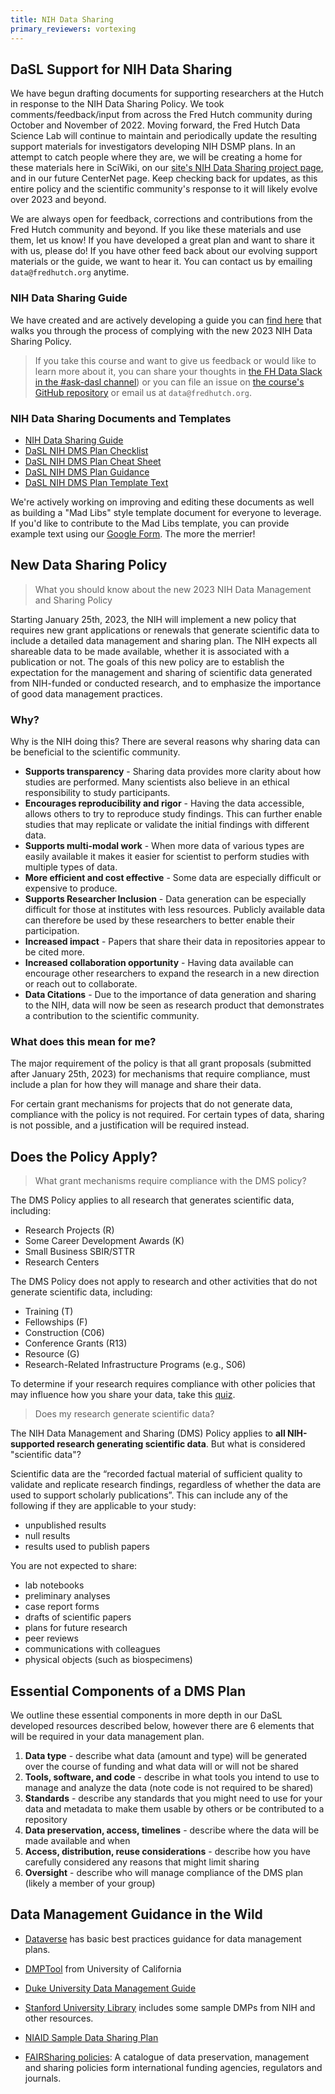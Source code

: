 ```yaml
---
title: NIH Data Sharing
primary_reviewers: vortexing
---
```


## DaSL Support for NIH Data Sharing
We have begun drafting documents for supporting researchers at the Hutch in response to the NIH Data Sharing Policy. We took comments/feedback/input from across the Fred Hutch community during October and November of 2022.  Moving forward, the Fred Hutch Data Science Lab will continue to maintain and periodically update the resulting support materials for investigators developing NIH DSMP plans.  In an attempt to catch people where they are, we will be creating a home for these materials here in SciWiki, on our [site's NIH Data Sharing project page](https://hutchdatascience.org/projects/nihdatasharing/), and in our future CenterNet page.  Keep checking back for updates, as this entire policy and the scientific community's response to it will likely evolve over 2023 and beyond.  

We are always open for feedback, corrections and contributions from the Fred Hutch community and beyond. If you like these materials and use them, let us know! If you have developed a great plan and want to share it with us, please do!  If you have other feed back about our evolving support materials or the guide, we want to hear it.  You can contact us by emailing `data@fredhutch.org` anytime.  


### NIH Data Sharing Guide
We have created and are actively developing a guide you can [find here](https://hutchdatascience.org/NIH_Data_Sharing/) that walks you through the process of complying with the new 2023 NIH Data Sharing Policy. 
>If you take this course and want to give us feedback or would like to learn more about it, you can share your thoughts in [the FH Data Slack in the #ask-dasl channel](https://fhdata.slack.com/archives/C043ZVCBY9Z)) or you can file an issue on [the course's GitHub repository](https://github.com/fhdsl/NIH_Data_Sharing) or email us at `data@fredhutch.org`. 


### NIH Data Sharing Documents and Templates
- [NIH Data Sharing Guide](https://hutchdatascience.org/NIH_Data_Sharing/) 
- [DaSL NIH DMS Plan Checklist](https://docs.google.com/document/d/1g_N_k9hLBP224v7oOulT3H6PQLr7vePP/edit?usp=sharing&ouid=115226163311121677414&rtpof=true&sd=true)
- [DaSL NIH DMS Plan Cheat Sheet](https://drive.google.com/file/d/1qU9fireItkQHdw0eoRQXQMTHPU2xu189/view?usp=sharing)
- [DaSL NIH DMS Plan Guidance](https://docs.google.com/document/d/1_MW-ryjETilW74AniePyyUc474XXPqBG/edit?usp=sharing&ouid=115226163311121677414&rtpof=true&sd=true)
- [DaSL NIH DMS Plan Template Text](https://docs.google.com/document/d/1L9hpc259T5hRfEKL9ArNw_yYIWHddkR_/edit?usp=sharing&ouid=115226163311121677414&rtpof=true&sd=true)


We're actively working on improving and editing these documents as well as building a "Mad Libs" style template document for everyone to leverage.  If you'd like to contribute to the Mad Libs template, you can provide example text using our [Google Form](https://forms.gle/vXWGndZ9fMsn6zgP7).  The more the merrier!  


## New Data Sharing Policy
> What you should know about the new 2023 NIH Data Management and Sharing Policy

Starting January 25th, 2023, the NIH will implement a new policy that requires new grant applications or renewals that generate scientific data to include a detailed data management and sharing plan. The NIH expects all shareable data to be made available, whether it is associated with a publication or not. The goals of this new policy are to establish the expectation for the management and sharing of scientific data generated from NIH-funded or conducted research, and to emphasize the importance of good data management practices.


### Why?
Why is the NIH doing this? There are several reasons why sharing data can be beneficial to the scientific community.

- **Supports transparency** - Sharing data provides more clarity about how studies are performed. Many scientists also believe in an ethical responsibility to study participants.
- **Encourages reproducibility and rigor** - Having the data accessible, allows others to try to reproduce study findings. This can further enable studies that may replicate or validate the initial findings with different data. 
- **Supports multi-modal work** - When more data of various types are easily available it makes it easier for scientist to perform studies with multiple types of data. 
- **More efficient and cost effective** - Some data are especially difficult or expensive to produce.
- **Supports Researcher Inclusion** - Data generation can be especially difficult for those at institutes with less resources. Publicly available data can therefore be used by these researchers to better enable their participation. 
- **Increased impact** - Papers that share their data in repositories appear to be cited more.
- **Increased collaboration opportunity** - Having data available can encourage other researchers to expand the research in a new direction or reach out to collaborate.
- **Data Citations** - Due to the importance of data generation and sharing to the NIH, data will now be seen as research product that demonstrates a contribution to the scientific community.


### What does this mean for me?
The major requirement of the policy is that all grant proposals (submitted after January 25th, 2023) for mechanisms that require compliance, must include a plan for how they will manage and share their data. 

For certain grant mechanisms for projects that do not generate data, compliance with the policy is not required. For certain types of data, sharing is not possible, and a justification will be required instead. 



## Does the Policy Apply?

> What grant mechanisms require compliance with the DMS policy? 


The DMS Policy applies to all research that generates scientific data, including:

- Research Projects (R)
- Some Career Development Awards (K)
- Small Business SBIR/STTR 
- Research Centers

The DMS Policy does not apply to research and other activities that do not generate scientific data, including:

- Training (T)
- Fellowships (F)
- Construction (C06)
- Conference Grants (R13)
- Resource (G)
- Research-Related Infrastructure Programs (e.g., S06) 

To determine if your research requires compliance with other policies that may influence how you share your data, take this [quiz](https://sharing.nih.gov/other-sharing-policies/which-policies-apply-to-my-research).

> Does my research generate scientific data?

The NIH Data Management and Sharing (DMS) Policy applies to **all NIH-supported research generating scientific data**. But what is considered "scientific data"?

Scientific data are the “recorded factual material of sufficient quality to validate and replicate research findings, regardless of whether the data are used to support scholarly publications”. This can include any of the following if they are applicable to your study:

- unpublished results
- null results
- results used to publish papers

You are not expected to share:

- lab notebooks
- preliminary analyses
- case report forms
- drafts of scientific papers
- plans for future research
- peer reviews
- communications with colleagues
- physical objects (such as biospecimens)

## Essential Components of a DMS Plan
We outline these essential components in more depth in our DaSL developed resources described below, however there are 6 elements that will be required in your data management plan.  


1. **Data type** - describe what data (amount and type) will be generated over the course of funding and what data will or will not be shared
2. **Tools, software, and code** - describe in what tools you intend to use to manage and analyze the data (note code is not required to be shared)
3. **Standards** - describe any standards that you might need to use for your data and metadata to make them usable by others or be contributed to a repository
4. **Data preservation, access, timelines** - describe where the data will be made available and when
5. **Access, distribution, reuse considerations** - describe how you have carefully considered any reasons that might limit sharing
6. **Oversight** - describe who will manage compliance of the DMS plan (likely a member of your group)




## Data Management Guidance in the Wild


-   [Dataverse](http://best-practices.dataverse.org/data-management/index.html) has basic best practices guidance for data management plans.

-   [DMPTool](https://dmptool.org/) from University of California

-   [Duke University Data Management Guide](https://guides.library.duke.edu/c.php?g=633433&p=4429249)

-   [Stanford University Library](https://library.stanford.edu/research/data-management-services/data-management-plans) includes some sample DMPs from NIH and other resources.

-   [NIAID Sample Data Sharing Plan](https://www.niaid.nih.gov/research/sample-data-sharing-plan)

-   [FAIRSharing policies](https://fairsharing.org/policies/):  A catalogue of data preservation, management and sharing policies form international funding agencies, regulators and journals. 
